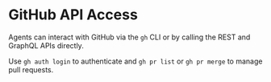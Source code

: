 # GitHub API Access

Agents can interact with GitHub via the `gh` CLI or by calling the REST and GraphQL APIs directly.

Use `gh auth login` to authenticate and `gh pr list` or `gh pr merge` to manage pull requests.
